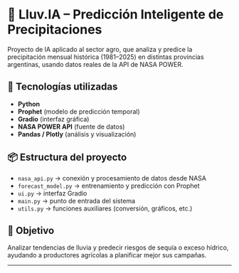 # 🌾 Lluv.IA – Predicción Inteligente de Precipitaciones

Proyecto de IA aplicado al sector agro, que analiza y predice la precipitación mensual histórica (1981–2025) en distintas provincias argentinas, usando datos reales de la API de NASA POWER.

## 🚀 Tecnologías utilizadas
- **Python**
- **Prophet** (modelo de predicción temporal)
- **Gradio** (interfaz gráfica)
- **NASA POWER API** (fuente de datos)
- **Pandas / Plotly** (análisis y visualización)

## 📦 Estructura del proyecto
- `nasa_api.py` → conexión y procesamiento de datos desde NASA
- `forecast_model.py` → entrenamiento y predicción con Prophet
- `ui.py` → interfaz Gradio
- `main.py` → punto de entrada del sistema
- `utils.py` → funciones auxiliares (conversión, gráficos, etc.)

## 🧠 Objetivo
Analizar tendencias de lluvia y predecir riesgos de sequía o exceso hídrico, ayudando a productores agrícolas a planificar mejor sus campañas.

---
